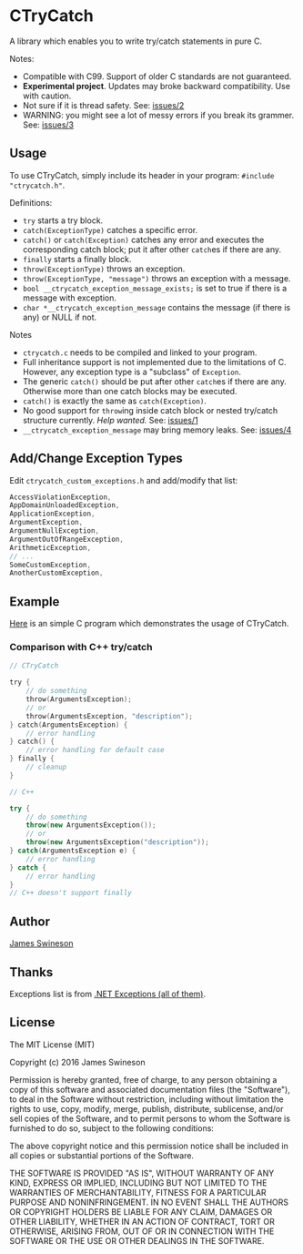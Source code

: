 # CTryCatch

A library which enables you to write try/catch statements in pure C. 

Notes: 

 * Compatible with C99. Support of older C standards are not guaranteed.
 * **Experimental project**. Updates may broke backward compatibility. Use with caution. 
 * Not sure if it is thread safety. See: [issues/2](https://github.com/Jamesits/CTryCatch/issues/2)
 * WARNING: you might see a lot of messy errors if you break its grammer. See: [issues/3](https://github.com/Jamesits/CTryCatch/issues/3)

## Usage

To use CTryCatch, simply include its header in your program: `#include "ctrycatch.h"`. 

Definitions: 

 * `try` starts a try block.
 * `catch(ExceptionType)` catches a specific error.
 * `catch()` or `catch(Exception)` catches any error and executes the corresponding catch block; put it after other `catch`es if there are any. 
 * `finally` starts a finally block. 
 * `throw(ExceptionType)` throws an exception. 
 * `throw(ExceptionType, "message")` throws an exception with a message. 
 * `bool __ctrycatch_exception_message_exists;` is set to true if there is a message with exception. 
 * `char *__ctrycatch_exception_message` contains the message (if there is any) or NULL if not. 
 
Notes 

 * `ctrycatch.c` needs to be compiled and linked to your program. 
 * Full inheritance support is not implemented due to the limitations of C. However, any exception type is a "subclass" of `Exception`.
 * The generic `catch()` should be put after other `catch`es if there are any. Otherwise more than one catch blocks may be executed. 
 * `catch()` is exactly the same as `catch(Exception)`.
 * No good support for `throw`ing inside catch block or nested try/catch structure currently. *Help wanted.* See: [issues/1](https://github.com/Jamesits/CTryCatch/issues/1)
 * `__ctrycatch_exception_message` may bring memory leaks. See: [issues/4](https://github.com/Jamesits/CTryCatch/issues/4)
  
## Add/Change Exception Types

Edit `ctrycatch_custom_exceptions.h` and add/modify that list: 

```C
AccessViolationException,
AppDomainUnloadedException,
ApplicationException,
ArgumentException,
ArgumentNullException,
ArgumentOutOfRangeException,
ArithmeticException,
// ...
SomeCustomException,
AnotherCustomException,
```

## Example

[Here](https://github.com/Jamesits/CTryCatch/blob/master/tests/CTryCatchTest/CTryCatchTest/main.c) is an simple C program which demonstrates the usage of CTryCatch. 

### Comparison with C++ try/catch

```C
// CTryCatch

try {
	// do something
	throw(ArgumentsException);
	// or
	throw(ArgumentsException, "description");
} catch(ArgumentsException) {
	// error handling
} catch() {
	// error handling for default case
} finally {
	// cleanup
}
```

```C++
// C++

try {
	// do something
	throw(new ArgumentsException());
	// or
	throw(new ArgumentsException("description"));
} catch(ArgumentsException e) {
	// error handling
} catch {
	// error handling
}
// C++ doesn't support finally
```

## Author

[James Swineson](https://swineson.me)

## Thanks

Exceptions list is from [.NET Exceptions (all of them)](https://mikevallotton.wordpress.com/2009/07/08/net-exceptions-all-of-them/).

## License

The MIT License (MIT)

Copyright (c) 2016 James Swineson

Permission is hereby granted, free of charge, to any person obtaining a copy
of this software and associated documentation files (the "Software"), to deal
in the Software without restriction, including without limitation the rights
to use, copy, modify, merge, publish, distribute, sublicense, and/or sell
copies of the Software, and to permit persons to whom the Software is
furnished to do so, subject to the following conditions:

The above copyright notice and this permission notice shall be included in all
copies or substantial portions of the Software.

THE SOFTWARE IS PROVIDED "AS IS", WITHOUT WARRANTY OF ANY KIND, EXPRESS OR
IMPLIED, INCLUDING BUT NOT LIMITED TO THE WARRANTIES OF MERCHANTABILITY,
FITNESS FOR A PARTICULAR PURPOSE AND NONINFRINGEMENT. IN NO EVENT SHALL THE
AUTHORS OR COPYRIGHT HOLDERS BE LIABLE FOR ANY CLAIM, DAMAGES OR OTHER
LIABILITY, WHETHER IN AN ACTION OF CONTRACT, TORT OR OTHERWISE, ARISING FROM,
OUT OF OR IN CONNECTION WITH THE SOFTWARE OR THE USE OR OTHER DEALINGS IN THE
SOFTWARE.